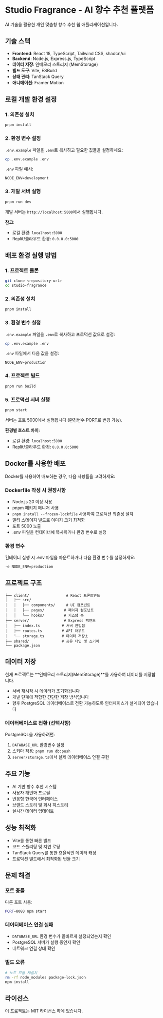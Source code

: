 # Studio Fragrance - AI 향수 추천 플랫폼

AI 기술을 활용한 개인 맞춤형 향수 추천 웹 애플리케이션입니다.

## 기술 스택

- **Frontend**: React 18, TypeScript, Tailwind CSS, shadcn/ui
- **Backend**: Node.js, Express.js, TypeScript
- **데이터 저장**: 인메모리 스토리지 (MemStorage)
- **빌드 도구**: Vite, ESBuild
- **상태 관리**: TanStack Query
- **애니메이션**: Framer Motion

## 로컬 개발 환경 설정

### 1. 의존성 설치
```bash
pnpm install
```

### 2. 환경 변수 설정
`.env.example` 파일을 `.env`로 복사하고 필요한 값들을 설정하세요:
```bash
cp .env.example .env
```

`.env` 파일 예시:
```
NODE_ENV=development
```

### 3. 개발 서버 실행
```bash
pnpm run dev
```

개발 서버는 `http://localhost:5000`에서 실행됩니다.

**참고**: 
- 로컬 환경: `localhost:5000`
- Replit/클라우드 환경: `0.0.0.0:5000`

## 배포 환경 실행 방법

### 1. 프로젝트 클론
```bash
git clone <repository-url>
cd studio-fragrance
```

### 2. 의존성 설치
```bash
pnpm install
```

### 3. 환경 변수 설정
`.env.example` 파일을 `.env`로 복사하고 프로덕션 값으로 설정:
```bash
cp .env.example .env
```

`.env` 파일에서 다음 값을 설정:
```
NODE_ENV=production
```

### 4. 프로젝트 빌드
```bash
pnpm run build
```

### 5. 프로덕션 서버 실행
```bash
pnpm start
```

서버는 포트 5000에서 실행됩니다 (환경변수 PORT로 변경 가능).

**환경별 호스트 차이:**
- 로컬 환경: `localhost:5000`
- Replit/클라우드 환경: `0.0.0.0:5000`

## Docker를 사용한 배포

Docker를 사용하여 배포하는 경우, 다음 사항들을 고려하세요:

### Dockerfile 작성 시 권장사항
- Node.js 20 이상 사용
- pnpm 패키지 매니저 사용
- `pnpm install --frozen-lockfile` 사용하여 프로덕션 의존성 설치
- 멀티 스테이지 빌드로 이미지 크기 최적화
- 포트 5000 노출
- .env 파일을 컨테이너에 복사하거나 환경 변수로 설정

### 환경 변수
컨테이너 실행 시 .env 파일을 마운트하거나 다음 환경 변수를 설정하세요:
```bash
-e NODE_ENV=production
```

## 프로젝트 구조

```
├── client/                 # React 프론트엔드
│   ├── src/
│   │   ├── components/     # UI 컴포넌트
│   │   ├── pages/         # 페이지 컴포넌트
│   │   └── hooks/         # 커스텀 훅
├── server/                # Express 백엔드
│   ├── index.ts          # 서버 진입점
│   ├── routes.ts         # API 라우트
│   └── storage.ts        # 데이터 저장소
├── shared/               # 공유 타입 및 스키마
└── package.json
```

## 데이터 저장

현재 프로젝트는 **인메모리 스토리지(MemStorage)**를 사용하여 데이터를 저장합니다.
- 서버 재시작 시 데이터가 초기화됩니다
- 개발 단계에 적합한 간단한 저장 방식입니다
- 향후 PostgreSQL 데이터베이스로 전환 가능하도록 인터페이스가 설계되어 있습니다

### 데이터베이스로 전환 (선택사항)
PostgreSQL을 사용하려면:
1. `DATABASE_URL` 환경변수 설정
2. 스키마 적용: `pnpm run db:push`
3. `server/storage.ts`에서 실제 데이터베이스 연결 구현

## 주요 기능

- AI 기반 향수 추천 시스템
- 사용자 개인화 프로필
- 반응형 한국어 인터페이스
- 브랜드 스토리 및 회사 히스토리
- 실시간 데이터 업데이트

## 성능 최적화

- Vite를 통한 빠른 빌드
- 코드 스플리팅 및 지연 로딩
- TanStack Query를 통한 효율적인 데이터 캐싱
- 프로덕션 빌드에서 최적화된 번들 크기

## 문제 해결

### 포트 충돌
다른 포트 사용:
```bash
PORT=8080 npm start
```

### 데이터베이스 연결 실패
- `DATABASE_URL` 환경 변수가 올바르게 설정되었는지 확인
- PostgreSQL 서버가 실행 중인지 확인
- 네트워크 연결 상태 확인

### 빌드 오류
```bash
# 노드 모듈 재설치
rm -rf node_modules package-lock.json
npm install
```

## 라이선스

이 프로젝트는 MIT 라이선스 하에 있습니다.